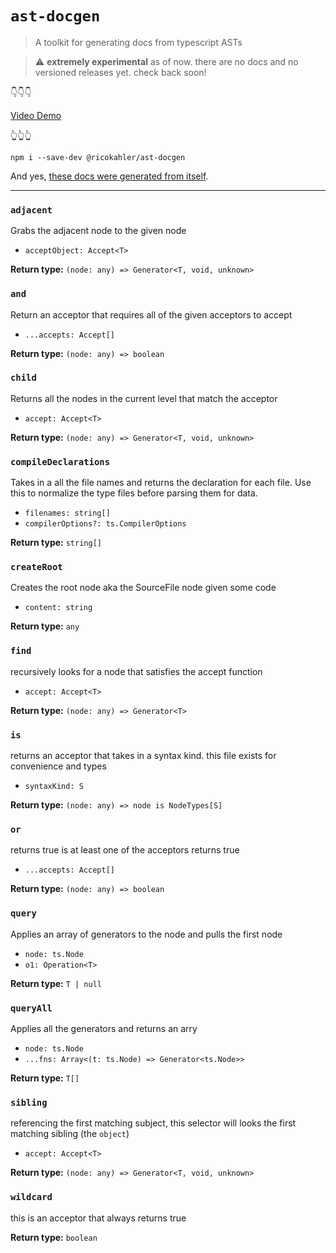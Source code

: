 # `ast-docgen`

> A toolkit for generating docs from typescript ASTs

> ⚠️ **extremely experimental** as of now. there are no docs and no versioned releases yet. check back soon!

👇👇👇

[Video Demo](https://youtu.be/WBqEIAFfxw0)

👆👆👆
<br />

```
npm i --save-dev @ricokahler/ast-docgen
```

And yes, [these docs were generated from itself](https://github.com/ricokahler/ast-docgen/blob/master/scripts/generate-docs/generate-docs.ts).

---

<!-- START_DOCGEN -->

### `adjacent`

Grabs the adjacent node to the given node

- `acceptObject: Accept<T>`

**Return type:** `(node: any) => Generator<T, void, unknown>`

### `and`

Return an acceptor that requires all of the given acceptors to accept

- `...accepts: Accept[]`

**Return type:** `(node: any) => boolean`

### `child`

Returns all the nodes in the current level that match the acceptor

- `accept: Accept<T>`

**Return type:** `(node: any) => Generator<T, void, unknown>`

### `compileDeclarations`

Takes in a all the file names and returns the declaration for each file.
Use this to normalize the type files before parsing them for data.

- `filenames: string[]`
- `compilerOptions?: ts.CompilerOptions`

**Return type:** `string[]`

### `createRoot`

Creates the root node aka the SourceFile node given some code

- `content: string`

**Return type:** `any`

### `find`

recursively looks for a node that satisfies the accept function

- `accept: Accept<T>`

**Return type:** `(node: any) => Generator<T>`

### `is`

returns an acceptor that takes in a syntax kind. this file exists for
convenience and types

- `syntaxKind: S`

**Return type:** `(node: any) => node is NodeTypes[S]`

### `or`

returns true is at least one of the acceptors returns true

- `...accepts: Accept[]`

**Return type:** `(node: any) => boolean`

### `query`

Applies an array of generators to the node and pulls the first node

- `node: ts.Node`
- `o1: Operation<T>`

**Return type:** `T | null`

### `queryAll`

Applies all the generators and returns an arry

- `node: ts.Node`
- `...fns: Array<(t: ts.Node) => Generator<ts.Node>>`

**Return type:** `T[]`

### `sibling`

referencing the first matching subject, this selector will looks the first
matching sibling (the `object`)

- `accept: Accept<T>`

**Return type:** `(node: any) => Generator<T, void, unknown>`

### `wildcard`

this is an acceptor that always returns true

**Return type:** `boolean`
